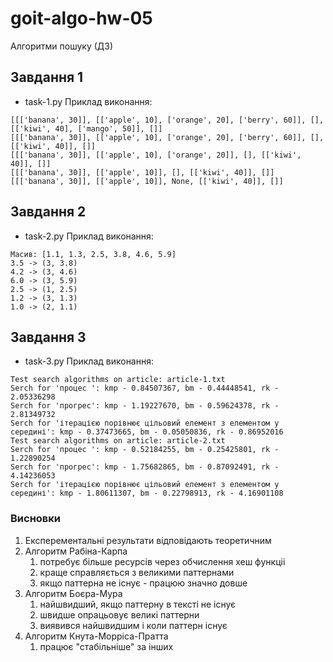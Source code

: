 # goit-algo-hw-05
Алгоритми пошуку (ДЗ)

## Завдання 1
* task-1.py
Приклад виконання:
```
[[['banana', 30]], [['apple', 10], ['orange', 20], ['berry', 60]], [], [['kiwi', 40], ['mango', 50]], []]
[[['banana', 30]], [['apple', 10], ['orange', 20], ['berry', 60]], [], [['kiwi', 40]], []]
[[['banana', 30]], [['apple', 10], ['orange', 20]], [], [['kiwi', 40]], []]
[[['banana', 30]], [['apple', 10]], [], [['kiwi', 40]], []]
[[['banana', 30]], [['apple', 10]], None, [['kiwi', 40]], []]
```
## Завдання 2
* task-2.py
Приклад виконання:
```
Масив: [1.1, 1.3, 2.5, 3.8, 4.6, 5.9]
3.5 -> (3, 3.8)
4.2 -> (3, 4.6)
6.0 -> (3, 5.9)
2.5 -> (1, 2.5)
1.2 -> (3, 1.3)
1.0 -> (2, 1.1)
```

## Завдання 3
* task-3.py
Приклад виконання:
```
Test search algorithms on article: article-1.txt
Serch for 'процес ': kmp - 0.84507367, bm - 0.44448541, rk - 2.05336298
Serch for 'прогрес': kmp - 1.19227670, bm - 0.59624378, rk - 2.81349732
Serch for 'ітерацією порівнює цільовий елемент з елементом у середині': kmp - 0.37473665, bm - 0.05050836, rk - 0.86952016
Test search algorithms on article: article-2.txt
Serch for 'процес ': kmp - 0.52184255, bm - 0.25425801, rk - 1.22890254
Serch for 'прогрес': kmp - 1.75682865, bm - 0.87092491, rk - 4.14236053
Serch for 'ітерацією порівнює цільовий елемент з елементом у середині': kmp - 1.80611307, bm - 0.22798913, rk - 4.16901108
```

### Висновки
1. Експерементальні результати відповідають теоретичним
2. Алгоритм Рабіна-Карпа
   1. потребує більше ресурсів через обчислення хеш функціі
   2. краще справляється з великими паттернами
   3. якщо паттерна не існує - працюю значно довше
3. Алгоритм Боєра-Мура
   1. найшвидший, якщо паттерну в тексті не існує
   2. швидше опрацьовує великі паттерни
   3. виявився найшвидшим і коли паттерн існує
4. Алгоритм Кнута-Морріса-Пратта
   1. працює "стабільніше" за інших
   
